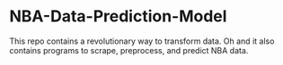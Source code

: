 # NBA-Data-Prediction-Model
This repo contains a revolutionary way to transform data. Oh and it also contains programs to scrape, preprocess, and predict NBA data.
